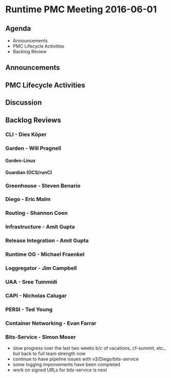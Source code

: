 # Runtime PMC Meeting 2016-06-01

## Agenda
* Announcements
* PMC Lifecycle Activities
* Backlog Review

## Announcements


## PMC Lifecycle Activities


## Discussion


## Backlog Reviews

### CLI - Dies Köper

### Garden - Will Pragnell

#### Garden-Linux

#### Guardian (OCS/runC)

### Greenhouse - Steven Benario

### Diego - Eric Malm

### Routing - Shannon Coen

### Infrastructure - Amit Gupta

### Release Integration - Amit Gupta

### Runtime OG - Michael Fraenkel

### Loggregator - Jim Campbell

### UAA - Sree Tummidi

### CAPI - Nicholas Calugar

### PERSI - Ted Young

### Container Networking - Evan Farrar

### Bits-Service - Simon Moser
- slow progress over the last two weeks b/c of vacations, cf-summit, etc., but back to full team strength now 
- continue to have pipeline issues with v3/Diego/bits-service
- some logging improvements have been completed
- work on signed URLs for bits-service is next
